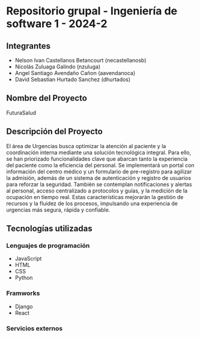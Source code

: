 # Repositorio grupal - Ingeniería de software 1 - 2024-2

## Integrantes

- Nelson Ivan Castellanos Betancourt (necastellanosb)
- Nicolás Zuluaga Galindo (nzuluga)
- Angel Santiago Avendaño Cañon (aavendanoca)
- David Sebastian Hurtado Sanchez (dhurtados)

## Nombre del Proyecto
FuturaSalud

## Descripción del Proyecto
El área de Urgencias busca optimizar la atención al paciente y la coordinación interna mediante una solución tecnológica integral. Para ello, se han priorizado funcionalidades clave que abarcan tanto la experiencia del paciente como la eficiencia del personal. Se implementará un portal con información del centro médico y un formulario de pre-registro para agilizar la admisión, además de un sistema de autenticación y registro de usuarios para reforzar la seguridad. También se contemplan notificaciones y alertas al personal, acceso centralizado a protocolos y guías, y la medición de la ocupación en tiempo real. Estas características mejorarán la gestión de recursos y la fluidez de los procesos, impulsando una experiencia de urgencias más segura, rápida y confiable.

## Tecnologías utilizadas 
### Lenguajes de programación
- JavaScript
- HTML
- CSS
- Python
### Framworks
- Django
- React
### Servicios externos



